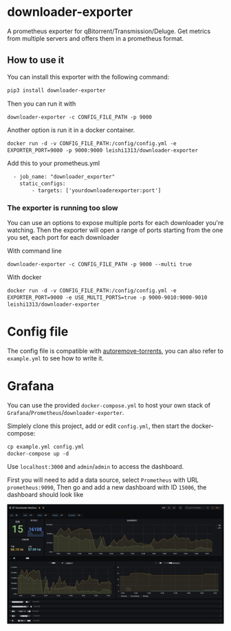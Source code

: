 # downloader-exporter

A prometheus exporter for qBitorrent/Transmission/Deluge. Get metrics from multiple servers and offers them in a prometheus format.


## How to use it

You can install this exporter with the following command:

```bash
pip3 install downloader-exporter
```

Then you can run it with

```
downloader-exporter -c CONFIG_FILE_PATH -p 9000
```

Another option is run it in a docker container.

```
docker run -d -v CONFIG_FILE_PATH:/config/config.yml -e EXPORTER_PORT=9000 -p 9000:9000 leishi1313/downloader-exporter
```
Add this to your prometheus.yml
```
  - job_name: "downloader_exporter"
    static_configs:
        - targets: ['yourdownloaderexporter:port']
```

### The exporter is running too slow

You can use an options to expose multiple ports for each downloader you're watching. Then the exporter will open a range of ports starting from the one you set, each port for each downloader

With command line
```
downloader-exporter -c CONFIG_FILE_PATH -p 9000 --multi true
```

With docker
```
docker run -d -v CONFIG_FILE_PATH:/config/config.yml -e EXPORTER_PORT=9000 -e USE_MULTI_PORTS=true -p 9000-9010:9000-9010 leishi1313/downloader-exporter
```

# Config file

The config file is compatible with [autoremove-torrents](https://github.com/jerrymakesjelly/autoremove-torrents), you can also refer to `example.yml` to see how to write it.

# Grafana

You can use the provided `docker-compose.yml` to host your own stack of `Grafana`/`Prometheus`/`downloader-exporter`.

Simplely clone this project, add or edit `config.yml`, then start the docker-compose:

```shell
cp example.yml config.yml
docker-compose up -d
```

Use `localhost:3000` and `admin`/`admin` to access the dashboard.

First you will need to add a data source, select `Prometheus` with URL `prometheus:9090`, Then go and add a new dashboard with ID `15006`, the dashboard should look like

![](./grafana/screenshot.jpg)
